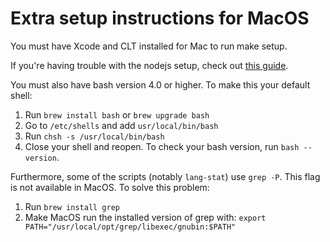 Extra setup instructions for MacOS
==

You must have Xcode and CLT installed for Mac to run make setup.

If you're having trouble with the nodejs setup, check out
[this guide](node-setup.md).

You must also have bash version 4.0 or higher. To make this your default shell:
1. Run `brew install bash` or `brew upgrade bash`
2. Go to `/etc/shells` and add `usr/local/bin/bash`
3. Run `chsh -s /usr/local/bin/bash`
4. Close your shell and reopen. To check your bash version, run
    `bash --version`.

Furthermore, some of the scripts (notably `lang-stat`) use `grep -P`.
This flag is not available in MacOS. To solve this problem:
1. Run `brew install grep`
2. Make MacOS run the installed version of grep with:
   `export PATH="/usr/local/opt/grep/libexec/gnubin:$PATH"`
